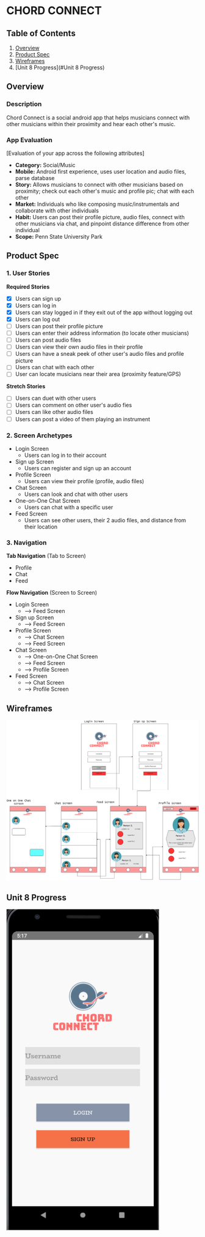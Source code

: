 # CHORD CONNECT

## Table of Contents
1. [Overview](#Overview)
1. [Product Spec](#Product-Spec)
1. [Wireframes](#Wireframes)
2. [Unit 8 Progress](#Unit 8 Progress)

## Overview

### Description
Chord Connect is a social android app that helps musicians connect with other musicians within their proximity and hear each other's music.

### App Evaluation
[Evaluation of your app across the following attributes]
- **Category:** Social/Music
- **Mobile:** Android first experience, uses user location and audio files, parse database
- **Story:** Allows musicians to connect with other musicians based on proximity; check out each other's music and profile pic; chat with each other 
- **Market:** Individuals who like composing music/instrumentals and collaborate with other individuals
- **Habit:** Users can post their profile picture, audio files, connect with other musicians via chat, and pinpoint distance difference from other individual
- **Scope:** Penn State University Park

## Product Spec

### 1. User Stories

**Required Stories**

* [x] Users can sign up
* [x] Users can log in 
* [x] Users can stay logged in if they exit out of the app without logging out
* [x] Users can log out
* [ ] Users can post their profile picture
* [ ] Users can enter their address information (to locate other musicians)
* [ ] Users can post audio files 
* [ ] Users can view their own audio files in their profile
* [ ] Users can have a sneak peek of other user's audio files and profile picture
* [ ] Users can chat with each other
* [ ] User can locate musicians near their area (proximity feature/GPS)

**Stretch Stories**

* [ ] Users can duet with other users
* [ ] Users can comment on other user's audio fies
* [ ] Users can like other audio files
* [ ] Users can post a video of them playing an instrument

### 2. Screen Archetypes

* Login Screen
   * Users can log in to their account
* Sign up Screen
   * Users can register and sign up an account
* Profile Screen
   * Users can view their profile (profile, audio files)
* Chat Screen
   * Users can look and chat with other users
* One-on-One Chat Screen
   * Users can chat with a specific user
* Feed Screen
   * Users can see other users, their 2 audio files, and distance from their location

### 3. Navigation

**Tab Navigation** (Tab to Screen)

* Profile
* Chat
* Feed

**Flow Navigation** (Screen to Screen)

* Login Screen
   * --> Feed Screen
* Sign up Screen
   * --> Feed Screen
* Profile Screen
   * --> Chat Screen
   * --> Feed Screen
* Chat Screen
   * --> One-on-One Chat Screen
   * --> Feed Screen
   * --> Profile Screen
* Feed Screen
   * --> Chat Screen
   * --> Profile Screen

## Wireframes

<img src="wireframe.jpg" width=600>

## Unit 8 Progress
<img src="Unit 8 Progress.gif" width=400>
